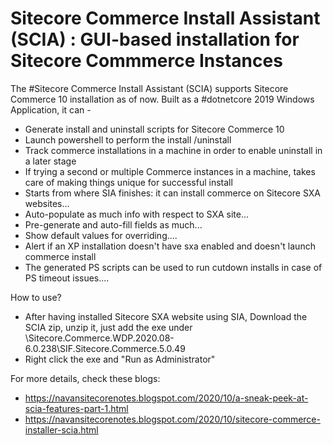 # Sitecore Commerce Install Assistant (SCIA) : GUI-based installation for Sitecore Commmerce Instances
The #Sitecore Commerce Install Assistant (SCIA) supports Sitecore Commerce 10 installation as of now. Built as a #dotnetcore 2019 Windows Application, it can -

- Generate install and uninstall scripts for Sitecore Commerce 10
- Launch powershell to perform the install /uninstall
- Track commerce installations in a machine in order to enable uninstall in a later stage
- If trying a second or multiple Commerce instances in a machine, takes care of making things unique for successful install
- Starts from where SIA finishes: it can install commerce on Sitecore SXA websites...
- Auto-populate as much info with respect to SXA site...
- Pre-generate and auto-fill fields as much...
- Show default values for overriding....
- Alert if an XP installation doesn't have sxa enabled and doesn't launch commerce install
- The generated PS scripts can be used to run cutdown installs in case of PS timeout issues....

How to use?
 - After having installed Sitecore SXA website using SIA, Download the SCIA zip, unzip it, just add the exe under  \Sitecore.Commerce.WDP.2020.08-6.0.238\SIF.Sitecore.Commerce.5.0.49 
 - Right click the exe and "Run as Administrator"
 
 For more details, check these blogs:
- https://navansitecorenotes.blogspot.com/2020/10/a-sneak-peek-at-scia-features-part-1.html
- https://navansitecorenotes.blogspot.com/2020/10/sitecore-commerce-installer-scia.html
